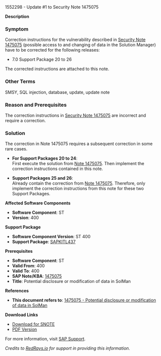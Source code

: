 1552298 - Update #1 to Security Note 1475075

**Description**

### Symptom
Correction instructions for the vulnerability described in [Security Note 1475075](https://me.sap.com/notes/1475075) (possible access to and changing of data in the Solution Manager) have to be corrected for the following releases:

- 7.0 Support Package 20 to 26

The corrected instructions are attached to this note.

### Other Terms
SMSY, SQL injection, database, update, update note

### Reason and Prerequisites
The correction instructions in [Security Note 1475075](https://me.sap.com/notes/1475075) are incorrect and require a correction.

### Solution
The correction in Note 1475075 requires a subsequent correction in some rare cases.

- **For Support Packages 20 to 24**:  
  First execute the solution from [Note 1475075](https://me.sap.com/notes/1475075). Then implement the correction instructions contained in this note.

- **Support Packages 25 and 26**:  
  Already contain the correction from [Note 1475075](https://me.sap.com/notes/1475075). Therefore, only implement the correction instructions from this note for these two Support Packages.

**Affected Software Components**
- **Software Component**: ST
- **Version**: 400

**Support Package**
- **Software Component Version**: ST 400
- **Support Package**: [SAPKITL437](https://me.sap.com/supportpackage/SAPKITL437)

**Prerequisites**
- **Software Component**: ST
- **Valid From**: 400
- **Valid To**: 400
- **SAP Note/KBA**: [1475075](https://me.sap.com/notes/1475075)
- **Title**: Potential disclosure or modification of data in SolMan

**References**
- **This document refers to**: [1475075 - Potential disclosure or modification of data in SolMan](https://me.sap.com/notes/1475075)

**Download Links**
- [Download for SNOTE](https://notesdownloads.sap.com/note/0040000009199522017)
- [PDF Version](https://me.sap.com/sap/support/sfm/notes/print/0001552298?language=en-US&token=77C80F5F643D4FBA39F485044ACA12F6)

For more information, visit [SAP Support](https://me.sap.com/).

*Credits to [RedRays.io](https://redrays.io) for support in providing this information.*